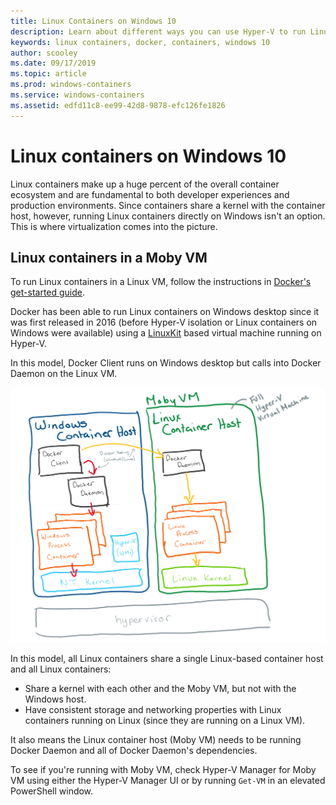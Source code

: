 ```yaml
---
title: Linux Containers on Windows 10
description: Learn about different ways you can use Hyper-V to run Linux containers on Windows 10 as if they're native.
keywords: linux containers, docker, containers, windows 10
author: scooley
ms.date: 09/17/2019
ms.topic: article
ms.prod: windows-containers
ms.service: windows-containers
ms.assetid: edfd11c8-ee99-42d8-9878-efc126fe1826
---
```

# Linux containers on Windows 10

Linux containers make up a huge percent of the overall container ecosystem and are fundamental to both developer experiences and production environments.  Since containers share a kernel with the container host, however, running Linux containers directly on Windows isn't an option. This is where virtualization comes into the picture.

## Linux containers in a Moby VM

To run Linux containers in a Linux VM, follow the instructions in [Docker's get-started guide](https://docs.docker.com/docker-for-windows/).

Docker has been able to run Linux containers on Windows desktop since it was first released in 2016 (before Hyper-V isolation or Linux containers on Windows were available) using a [LinuxKit](https://github.com/linuxkit/linuxkit) based virtual machine running on Hyper-V.

In this model, Docker Client runs on Windows desktop but calls into Docker Daemon on the Linux VM.

![Moby VM as the container host](media/MobyVM.png)

In this model, all Linux containers share a single Linux-based container host and all Linux containers:

* Share a kernel with each other and the Moby VM, but not with the Windows host.
* Have consistent storage and networking properties with Linux containers running on Linux (since they are running on a Linux VM).

It also means the Linux container host (Moby VM) needs to be running Docker Daemon and all of Docker Daemon's dependencies.

To see if you're running with Moby VM, check Hyper-V Manager for Moby VM using either the Hyper-V Manager UI or by running `Get-VM` in an elevated PowerShell window.
